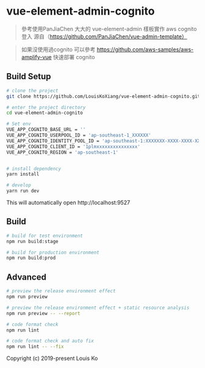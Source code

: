 # vue-element-admin-cognito

> 參考使用PanJiaChen 大大的 vue-element-admin 樣板實作 aws cognito 登入
> 源自（https://github.com/PanJiaChen/vue-admin-template）

> 如果沒使用過cognito 可以參考 https://github.com/aws-samples/aws-amplify-vue 快速部署 cognito




## Build Setup

```bash
# clone the project
git clone https://github.com/LouisKoXiang/vue-element-admin-cognito.git

# enter the project directory
cd vue-element-admin-cognito

# Set env
VUE_APP_COGNITO_BASE_URL = ''
VUE_APP_COGNITO_USERPOOL_ID = 'ap-southeast-1_XXXXXX'
VUE_APP_COGNITO_IDENTITY_POOL_ID = 'ap-southeast-1:XXXXXXX-XXXX-XXXX-XXXX-XXXXXXXXX'
VUE_APP_COGNITO_CLIENT_ID = '1plmxxxxxxxxxxxxxxx'
VUE_APP_COGNITO_REGION = 'ap-southeast-1'


# install dependency
yarn install

# develop
yarn run dev
```

This will automatically open http://localhost:9527

## Build

```bash
# build for test environment
npm run build:stage

# build for production environment
npm run build:prod
```

## Advanced

```bash
# preview the release environment effect
npm run preview

# preview the release environment effect + static resource analysis
npm run preview -- --report

# code format check
npm run lint

# code format check and auto fix
npm run lint -- --fix
```

Copyright (c) 2019-present Louis Ko
